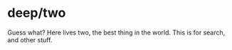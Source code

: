 # deep/two

Guess what? Here lives two, the best thing in the world. This is for search, and other stuff.